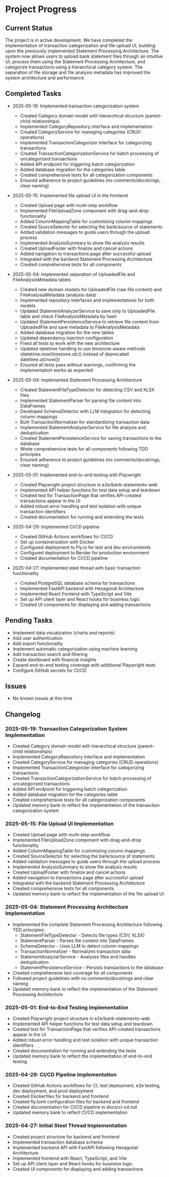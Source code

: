 # Project Progress

## Current Status

The project is in active development. We have completed the implementation of transaction categorization and file upload UI, building upon the previously implemented Statement Processing Architecture. The system now allows users to upload bank statement files through an intuitive UI, process them using the Statement Processing Architecture, and categorize transactions using a hierarchical category system. The separation of file storage and file analysis metadata has improved the system architecture and performance.

## Completed Tasks

- 2025-05-19: Implemented transaction categorization system
  - Created Category domain model with hierarchical structure (parent-child relationships)
  - Implemented CategoryRepository interface and implementation
  - Created CategoryService for managing categories (CRUD operations)
  - Implemented TransactionCategorizer interface for categorizing transactions
  - Created TransactionCategorizationService for batch processing of uncategorized transactions
  - Added API endpoint for triggering batch categorization
  - Added database migration for the categories table
  - Created comprehensive tests for all categorization components
  - Ensured adherence to project guidelines (no comments/docstrings, clear naming)

- 2025-05-15: Implemented file upload UI in the frontend
  - Created Upload page with multi-step workflow
  - Implemented FileUploadZone component with drag-and-drop functionality
  - Added ColumnMappingTable for customizing column mappings
  - Created SourceSelector for selecting the bank/source of statements
  - Added validation messages to guide users through the upload process
  - Implemented AnalysisSummary to show file analysis results
  - Created UploadFooter with finalize and cancel actions
  - Added navigation to transactions page after successful upload
  - Integrated with the backend Statement Processing Architecture
  - Created comprehensive tests for all components

- 2025-05-04: Implemented separation of UploadedFile and FileAnalysisMetadata tables
  - Created new domain models for UploadedFile (raw file content) and FileAnalysisMetadata (analysis data)
  - Implemented repository interfaces and implementations for both models
  - Updated StatementAnalyzerService to save only to UploadedFile table and check FileAnalysisMetadata by hash
  - Updated StatementPersistenceService to retrieve file content from UploadedFile and save metadata to FileAnalysisMetadata
  - Added database migration for the new tables
  - Updated dependency injection configuration
  - Fixed all tests to work with the new architecture
  - Updated datetime handling to use timezone-aware methods (datetime.now(timezone.utc)) instead of deprecated datetime.utcnow())
  - Ensured all tests pass without warnings, confirming the implementation works as expected

- 2025-05-04: Implemented Statement Processing Architecture
  - Created StatementFileTypeDetector for detecting CSV and XLSX files
  - Implemented StatementParser for parsing file content into DataFrames
  - Developed SchemaDetector with LLM integration for detecting column mappings
  - Built TransactionNormalizer for standardizing transaction data
  - Implemented StatementAnalyzerService for file analysis and deduplication
  - Created StatementPersistenceService for saving transactions to the database
  - Wrote comprehensive tests for all components following TDD principles
  - Ensured adherence to project guidelines (no comments/docstrings, clear naming)

- 2025-05-01: Implemented end-to-end testing with Playwright
  - Created Playwright project structure in e2e/bank-statements-web
  - Implemented API helper functions for test data setup and teardown
  - Created test for TransactionPage that verifies API-created transactions appear in the UI
  - Added robust error handling and test isolation with unique transaction identifiers
  - Created documentation for running and extending the tests

- 2025-04-29: Implemented CI/CD pipeline
  - Created GitHub Actions workflows for CI/CD
  - Set up containerization with Docker
  - Configured deployment to Fly.io for test and dev environments
  - Configured deployment to Render for production environment
  - Created documentation for CI/CD pipeline

- 2025-04-27: Implemented steel thread with basic transaction functionality
  - Created PostgreSQL database schema for transactions
  - Implemented FastAPI backend with Hexagonal Architecture
  - Implemented React frontend with TypeScript and Vite
  - Set up API client layer and React hooks for business logic
  - Created UI components for displaying and adding transactions

## Pending Tasks

- Implement data visualization (charts and reports)
- Add user authentication
- Add export functionality
- Implement automatic categorization using machine learning
- Add transaction search and filtering
- Create dashboard with financial insights
- Expand end-to-end testing coverage with additional Playwright tests
- Configure GitHub secrets for CI/CD

## Issues

- No known issues at this time

## Changelog

### 2025-05-19: Transaction Categorization System Implementation

- Created Category domain model with hierarchical structure (parent-child relationships)
- Implemented CategoryRepository interface and implementation
- Created CategoryService for managing categories (CRUD operations)
- Implemented TransactionCategorizer interface for categorizing transactions
- Created TransactionCategorizationService for batch processing of uncategorized transactions
- Added API endpoint for triggering batch categorization
- Added database migration for the categories table
- Created comprehensive tests for all categorization components
- Updated memory bank to reflect the implementation of the transaction categorization system

### 2025-05-15: File Upload UI Implementation

- Created Upload page with multi-step workflow
- Implemented FileUploadZone component with drag-and-drop functionality
- Added ColumnMappingTable for customizing column mappings
- Created SourceSelector for selecting the bank/source of statements
- Added validation messages to guide users through the upload process
- Implemented AnalysisSummary to show file analysis results
- Created UploadFooter with finalize and cancel actions
- Added navigation to transactions page after successful upload
- Integrated with the backend Statement Processing Architecture
- Created comprehensive tests for all components
- Updated memory bank to reflect the implementation of the file upload UI

### 2025-05-04: Statement Processing Architecture Implementation

- Implemented the complete Statement Processing Architecture following TDD principles:
  - StatementFileTypeDetector - Detects file types (CSV, XLSX)
  - StatementParser - Parses file content into DataFrames
  - SchemaDetector - Uses LLM to detect column mappings
  - TransactionNormalizer - Normalizes transaction data
  - StatementAnalyzerService - Analyzes files and handles deduplication
  - StatementPersistenceService - Persists transactions to the database
- Created comprehensive test coverage for all components
- Followed project guidelines with no comments/docstrings and clear naming
- Updated memory bank to reflect the implementation of the Statement Processing Architecture

### 2025-05-01: End-to-End Testing Implementation

- Created Playwright project structure in e2e/bank-statements-web
- Implemented API helper functions for test data setup and teardown
- Created test for TransactionPage that verifies API-created transactions appear in the UI
- Added robust error handling and test isolation with unique transaction identifiers
- Created documentation for running and extending the tests
- Updated memory bank to reflect the implementation of end-to-end testing

### 2025-04-29: CI/CD Pipeline Implementation

- Created GitHub Actions workflows for CI, test deployment, e2e testing, dev deployment, and prod deployment
- Created Dockerfiles for backend and frontend
- Created fly.toml configuration files for backend and frontend
- Created documentation for CI/CD pipeline in docs/ci-cd.md
- Updated memory bank to reflect CI/CD implementation

### 2025-04-27: Initial Steel Thread Implementation

- Created project structure for backend and frontend
- Implemented transaction database schema
- Implemented backend API with FastAPI following Hexagonal Architecture
- Implemented frontend with React, TypeScript, and Vite
- Set up API client layer and React hooks for business logic
- Created UI components for displaying and adding transactions
